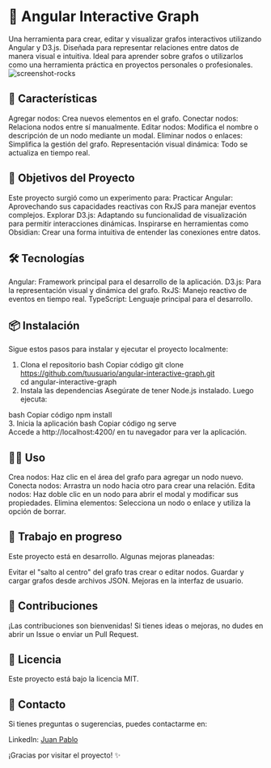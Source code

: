 # 🚀 Angular Interactive Graph
Una herramienta para crear, editar y visualizar grafos interactivos utilizando Angular y D3.js. Diseñada para representar relaciones entre datos de manera visual e intuitiva. Ideal para aprender sobre grafos o utilizarlos como una herramienta práctica en proyectos personales o profesionales.
![screenshot-rocks](https://github.com/user-attachments/assets/e4a4451c-4a71-4a7c-9abf-7dd2e215acde)


## 🌟 Características
Agregar nodos: Crea nuevos elementos en el grafo.
Conectar nodos: Relaciona nodos entre sí manualmente.
Editar nodos: Modifica el nombre o descripción de un nodo mediante un modal.
Eliminar nodos o enlaces: Simplifica la gestión del grafo.
Representación visual dinámica: Todo se actualiza en tiempo real.

## 🎯 Objetivos del Proyecto
Este proyecto surgió como un experimento para:
Practicar Angular: Aprovechando sus capacidades reactivas con RxJS para manejar eventos complejos.
Explorar D3.js: Adaptando su funcionalidad de visualización para permitir interacciones dinámicas.
Inspirarse en herramientas como Obsidian: Crear una forma intuitiva de entender las conexiones entre datos.

## 🛠️ Tecnologías
Angular: Framework principal para el desarrollo de la aplicación.
D3.js: Para la representación visual y dinámica del grafo.
RxJS: Manejo reactivo de eventos en tiempo real.
TypeScript: Lenguaje principal para el desarrollo.

## 📦 Instalación
Sigue estos pasos para instalar y ejecutar el proyecto localmente:

1. Clona el repositorio
bash
Copiar código
git clone https://github.com/tuusuario/angular-interactive-graph.git  
cd angular-interactive-graph  
2. Instala las dependencias
Asegúrate de tener Node.js instalado. Luego ejecuta:

bash
Copiar código
npm install  
3. Inicia la aplicación
bash
Copiar código
ng serve  
Accede a http://localhost:4200/ en tu navegador para ver la aplicación.

## 👨‍💻 Uso
Crea nodos: Haz clic en el área del grafo para agregar un nodo nuevo.
Conecta nodos: Arrastra un nodo hacia otro para crear una relación.
Edita nodos: Haz doble clic en un nodo para abrir el modal y modificar sus propiedades.
Elimina elementos: Selecciona un nodo o enlace y utiliza la opción de borrar.

## 🚧 Trabajo en progreso
Este proyecto está en desarrollo. Algunas mejoras planeadas:

 Evitar el "salto al centro" del grafo tras crear o editar nodos.
 Guardar y cargar grafos desde archivos JSON.
 Mejoras en la interfaz de usuario.

## 🤝 Contribuciones
¡Las contribuciones son bienvenidas! Si tienes ideas o mejoras, no dudes en abrir un Issue o enviar un Pull Request.

## 📄 Licencia
Este proyecto está bajo la licencia MIT.

## 📧 Contacto
Si tienes preguntas o sugerencias, puedes contactarme en:

LinkedIn: [Juan Pablo](https://www.linkedin.com/in/jromero-frontend-developer/)

¡Gracias por visitar el proyecto! ✨
